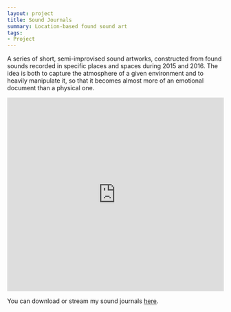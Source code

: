 ```yaml
---
layout: project
title: Sound Journals
summary: Location-based found sound art
tags:
- Project
---
```


A series of short, semi-improvised sound artworks, constructed from found sounds recorded in specific places and spaces during 2015 and 2016. The idea is both to capture the atmosphere of a given environment and to heavily manipulate it, so that it becomes almost more of an emotional document than a physical one.

<center><iframe width="100%" height="450" scrolling="no" frameborder="no" src="https://w.soundcloud.com/player/?url=https%3A//api.soundcloud.com/playlists/177260435&amp;color=ff5500&amp;auto_play=false&amp;hide_related=false&amp;show_comments=true&amp;show_user=true&amp;show_reposts=false"></iframe></center>

You can download or stream my sound journals <a href="http://deerful.audio/sets/sound-journals">here</a>.